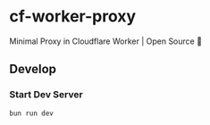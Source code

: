 # cf-worker-proxy
Minimal Proxy in Cloudflare Worker | Open Source 🎁

## Develop

### Start Dev Server
```ts
bun run dev
```

